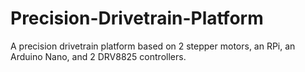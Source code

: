# Precision-Drivetrain-Platform
 A precision drivetrain platform based on 2 stepper motors, an RPi, an Arduino Nano, and 2 DRV8825 controllers.
